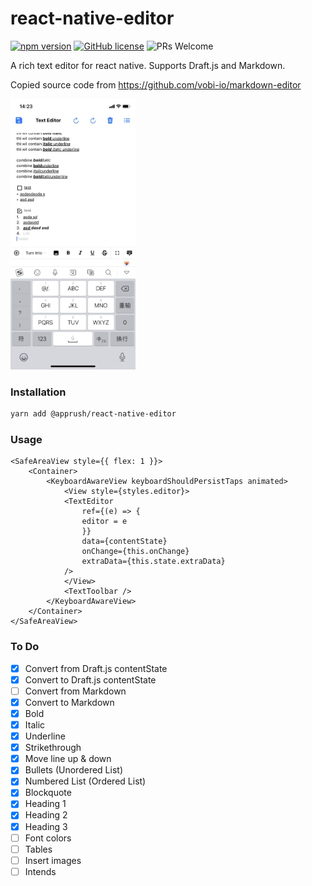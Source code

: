 # react-native-editor

[![npm version](https://img.shields.io/npm/v/@apprush/react-native-editor.svg?style=flat)](https://www.npmjs.com/package/@apprush/react-native-editor) 
[![GitHub license](https://img.shields.io/badge/license-MIT-blue.svg)](https://github.com/jerloo/react-native-editor/blob/master/LICENSE) 
 ![PRs Welcome](https://img.shields.io/badge/PRs-welcome-brightgreen.svg)
 <!-- [![CircleCI Status](https://circleci.com/gh/facebook/react.svg?style=shield&circle-token=:circle-token)](https://circleci.com/gh/facebook/react) -->
<!-- [![styled with prettier](https://img.shields.io/badge/styled_with-prettier-ff69b4.svg)](https://github.com/prettier/prettier)
[![Travis](https://img.shields.io/travis/jeremaihloo/@apprush/react-native-editor.svg)](https://travis-ci.org/jeremaihloo/react-native-editor)
![David](https://img.shields.io/david/@apprush/react-native-editor) -->
<!-- [![Donate](https://img.shields.io/badge/donate-paypal-blue.svg)](https://paypal.me/jeremaihloo) -->

A rich text editor for react native. Supports Draft.js and Markdown.

Copied source code from https://github.com/vobi-io/markdown-editor

<img src="./screenshots/main.jpeg" alt="drawing" width="200"/>

### Installation

```bash
yarn add @apprush/react-native-editor
```

### Usage


```tsx
<SafeAreaView style={{ flex: 1 }}>
    <Container>
        <KeyboardAwareView keyboardShouldPersistTaps animated>
            <View style={styles.editor}>
            <TextEditor
                ref={(e) => {
                editor = e
                }}
                data={contentState}
                onChange={this.onChange}
                extraData={this.state.extraData}
            />
            </View>
            <TextToolbar />
        </KeyboardAwareView>
    </Container>
</SafeAreaView>
```

### To Do

- [x] Convert from Draft.js contentState
- [x] Convert to Draft.js contentState
- [ ] Convert from Markdown
- [x] Convert to Markdown
- [x] Bold
- [x] Italic
- [x] Underline
- [x] Strikethrough
- [x] Move line up & down
- [x] Bullets (Unordered List)
- [x] Numbered List (Ordered List)
- [x] Blockquote
- [x] Heading 1
- [x] Heading 2
- [x] Heading 3
- [ ] Font colors
- [ ] Tables
- [ ] Insert images
- [ ] Intends